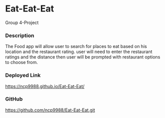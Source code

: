 # Eat-Eat-Eat
Group 4-Project

### Description 
The Food app will allow user to search for places to eat based on his location and the restaurant rating.
user will need to enter the restaurant ratings and the distance then user will be prompted with restaurant options to choose from.

### Deployed Link 
https://ncp9988.github.io/Eat-Eat-Eat/

### GitHub
https://github.com/ncp9988/Eat-Eat-Eat.git
